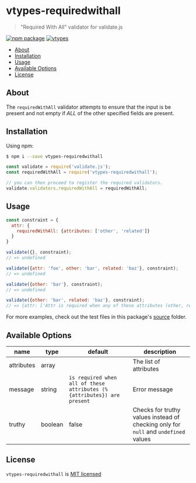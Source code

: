 # vtypes-requiredwithall

> "Required With All" validator for validate.js

[![npm package][npm-badge]][npm-link]
[![vtypes][vtypes-badge]][repository]

- [About](#about)
- [Installation](#installation)
- [Usage](#usage)
- [Available Options](#available-options)
- [License](#license)

## About

The `requiredWithAll` validator attempts to ensure that the input
is be present and not empty if _ALL_ of the other specified
fields are present.

## Installation

Using npm:

```sh
$ npm i --save vtypes-requiredwithall
```

```js
const validate = require('validate.js');
const requiredWithAll = require('vtypes-requiredwithall');

// you can then proceed to register the required validators.
validate.validators.requiredWithAll = requiredWithAll;
```

## Usage

```js
const constraint = {
  attr: {
    requiredWithAll: {attributes: ['other', 'related']}
  }
}

validate({}, constraint);
// => undefined

validate({attr: 'foo', other: 'bar', related: 'baz'}, constraint);
// => undefined

validate({other: 'bar'}, constraint);
// => undefined

validate({other: 'bar', related: 'baz'}, constraint);
// => {attr: ['Attr is required when any of these attributes (other, related) are present']}
```

For more examples, check out the test files in this package's [source][src] folder.

## Available Options

| name       | type    | default                                                                | description                                                                         |
| ---------- | ------- | ---------------------------------------------------------------------- | ----------------------------------------------------------------------------------- |
| attributes | array   |                                                                        | The list of attributes                                                              |
| message    | string  | `is required when all of these attributes (%{attributes}) are present` | Error message                                                                       |
| truthy     | boolean | false                                                                  | Checks for truthy values instead of checking only for `null` and `undefined` values |

## License

`vtypes-requiredwithall` is [MIT licensed][license]

[npm-badge]: https://img.shields.io/npm/v/vtypes-requiredwithall.svg?style=flat-square
[npm-link]: https://www.npmjs.com/package/vtypes-requiredwithall
[repository]: https://github.com/yeojz/vtypes
[vtypes-badge]: https://img.shields.io/badge/vtypes-repo-blue.svg?style=flat-square
[license]: https://github.com/yeojz/vtypes/blob/master/LICENSE
[src]: https://github.com/yeojz/vtypes/tree/master/packages/vtypes-requiredwithall/src
